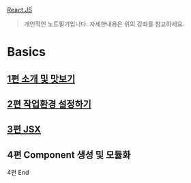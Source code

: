 [React.JS](https://velopert.com/reactjs-tutorials)
> 개인적인 노트필기입니다. 자세한내용은 위의 강좌를 참고하세요.

# Basics

## [1편 소개 및 맛보기](./notes/basics/1.md)
## [2편 작업환경 설정하기](./notes/basics/2.md)
## [3편 JSX](./notes/basics/3.md)
## 4편 Component 생성 및 모듈화


4편 End